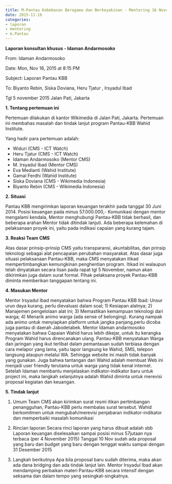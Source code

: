 ```yaml
---
title: M-Pantau Kebebasan Beragama dan Berkeyakinan - Mentoring 16 November 2015
date: 2015-11-16
categories:
- laporan
- mentoring
- m.Pantau
---
```


**Laporan konsultan khusus - Idaman Andarmosoko**

From: Idaman Andarmosoko 

Date: Mon, Nov 16, 2015 at 8:15 PM 

Subject: Laporan Pantau KBB 

To: Biyanto Rebin, Siska Doviana, Heru Tjatur , Irsyadul Ibad

Tgl 5 november 2015
Jalan Pati, Jakarta

**1. Tentang pertemuan ini**

Pertemuan dilakukan di kantor Wikimedia di Jalan Pati, Jakarta. Pertemuan ini membahas masalah dan tindak lanjut program Pantau-KBB Wahid Institute. 

Yang hadir para pertemuan adalah:
* Widuri (CMS - ICT Watch)
* Heru Tjatur (CMS - ICT Watch)
* Idaman Andarmosoko (Mentor CMS)
* M. Irsyadul Ibad (Mentor CMS)
* Eva Medianti (Wahid Institute)
* Gamal Ferdhi (Wahid Institute)
* Siska Doviana (CMS - Wikimedia Indonesia)
* Biyanto Rebin (CMS - Wikimedia Indonesia) 

**2. Situasi**

Pantau KBB mengirimkan laporan keuangan terakhir pada tanggal 30 Juni 2014. 
Posisi keuangan pada minus 57.000.000,-
Komunikasi dengan mentor mengalami kendala, Mentor menghubungi Pantau-KBB tidak berhasil, dan beberapa arahan Mentor tidak ditindak lanjuti.
Ada beberapa kelemahan di pelaksanaan proyek ini, yaitu pada indikasi capaian yang kurang tajam.

**3. Reaksi Team CMS**

Atas dasar prinsip-prinsip CMS yaitu transparansi, akuntabilitas, dan prinsip teknologi sebagai alat pencapaian perubahan masyarakat. Atas dasar juga situasi pelaksanaan Pantau-KBB, maka CMS menyatakan itikad mempertimbangkan kemungkinan penghentian program.
Itikad ini walaupun telah dinyatakan secara lisan pada rapat tgl 5 November, namun akan dikirimkan juga dalam surat formal. Pihak pelaksana proyek Pantau-KBB diminta memberikan tanggapan tentang ini.

**4. Masukan Mentor**

Mentor Irsyadul Ibad menyatakan bahwa Program Pantau KBB Ibad: Unsur urun daya kurang, perlu dievaluasi dalam soal; 1) Kesiapan alatnya; 2) Manajemen pengelolaan alat ini; 3) Memastikan kemampuan teknologi dari warga; 4) Menarik animo warga (ada sense of belonging). 
Kurang nampak ada animo untuk menyiapkan platform untuk jangka panjang,perlu dicoba juga pantau di daerah Jabodetabek. 
Mentor Idaman andarmosoko menyatakan bahwa Capaian Wahid harus lebih dikejar, untuk itu kerangka Program Wahid harus direncanakan ulang. 
Pantau-KBB menyatakan Warga dan jaringan yang ikut terlibat dalam pemantauan sudah terbiasa dengan cara melapor yang lama, yaitu lapor langsung ke Wahid, SMS, telepon langsung ataupun melalui WA. Sehingga website ini masih tidak banyak yang gunakan. 
Juga bahwa tantangan dari Wahid adalah membuat Web ini menjadi user friendly terutama untuk warga yang tidak kenal internet. 
Setelah Idaman membantu menjelaskan indikator-indikator baru untuk project ini, maka langkah selanjutnya adalah Wahid diminta untuk merevisi proposal kegiatan dan keuangan.

**5. Tindak lanjut**

 1. Umum 
 Team CMS akan kirimkan surat resmi itikan pertimbangan penangguhan, Pantau-KBB perlu membalas surat tersebut. 
 Wahid berkomitmen untuk mengubah/merevisi penjabaran indikator-indikator dan memperbaiki masalah komunikasi

2. Rincian laporan 
 Secara rinci laporan yang harus dibuat adalah sbb 
 Laporan keuangan diselesaikan sampai posisi minus 57jutaan nya terbaca (per 4 November 2015) 
 Tanggal 10 Nov sudah ada proposal yang baru dan budget yang baru dengan tenggat waktu sampai dengan 31 Desember 2015

3. Langkah berikutnya 
 Apa bila proposal baru sudah diterima, maka akan ada dana bridging dan ada tindak lanjut lain. 
 Mentor Irsyadul Ibad akan mendamping perbaikan materi Pantau-KBB secara intensif dengan seksama dan dalam tempo yang sesingkat-singkatnya.
